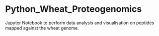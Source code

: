 # Python_Wheat_Proteogenomics
 Jupyter Notebook to perform data analysis and visualisation on peptides mapped against the wheat genome.
